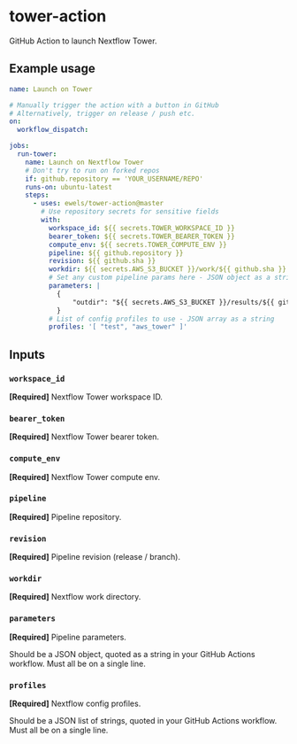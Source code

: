 # tower-action

GitHub Action to launch Nextflow Tower.

## Example usage

```yaml
name: Launch on Tower

# Manually trigger the action with a button in GitHub
# Alternatively, trigger on release / push etc.
on:
  workflow_dispatch:

jobs:
  run-tower:
    name: Launch on Nextflow Tower
    # Don't try to run on forked repos
    if: github.repository == 'YOUR_USERNAME/REPO'
    runs-on: ubuntu-latest
    steps:
      - uses: ewels/tower-action@master
        # Use repository secrets for sensitive fields
        with:
          workspace_id: ${{ secrets.TOWER_WORKSPACE_ID }}
          bearer_token: ${{ secrets.TOWER_BEARER_TOKEN }}
          compute_env: ${{ secrets.TOWER_COMPUTE_ENV }}
          pipeline: ${{ github.repository }}
          revision: ${{ github.sha }}
          workdir: ${{ secrets.AWS_S3_BUCKET }}/work/${{ github.sha }}
          # Set any custom pipeline params here - JSON object as a string
          parameters: |
            {
                "outdir": "${{ secrets.AWS_S3_BUCKET }}/results/${{ github.sha }}"
            }
          # List of config profiles to use - JSON array as a string
          profiles: '[ "test", "aws_tower" ]'
```

## Inputs

### `workspace_id`

**[Required]** Nextflow Tower workspace ID.

### `bearer_token`

**[Required]** Nextflow Tower bearer token.

### `compute_env`

**[Required]** Nextflow Tower compute env.

### `pipeline`

**[Required]** Pipeline repository.

### `revision`

**[Required]** Pipeline revision (release / branch).

### `workdir`

**[Required]** Nextflow work directory.

### `parameters`

**[Required]** Pipeline parameters.

Should be a JSON object, quoted as a string in your GitHub Actions workflow.
Must all be on a single line.

### `profiles`

**[Required]** Nextflow config profiles.

Should be a JSON list of strings, quoted in your GitHub Actions workflow.
Must all be on a single line.
